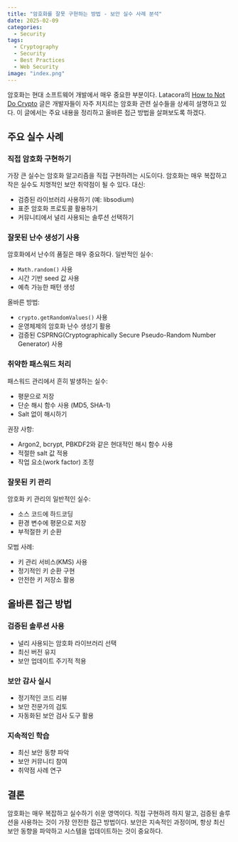 ```yaml
---
title: "암호화를 잘못 구현하는 방법 - 보안 실수 사례 분석"
date: 2025-02-09
categories:
  - Security
tags:
  - Cryptography
  - Security
  - Best Practices
  - Web Security
image: "index.png"
---
```


암호화는 현대 소프트웨어 개발에서 매우 중요한 부분이다. Latacora의 [How to Not Do Crypto](https://latacora.micro.blog/2018/04/03/cryptographic-right-answers.html) 글은 개발자들이 자주 저지르는 암호화 관련 실수들을 상세히 설명하고 있다. 이 글에서는 주요 내용을 정리하고 올바른 접근 방법을 살펴보도록 하겠다.

## 주요 실수 사례

### 직접 암호화 구현하기

가장 큰 실수는 암호화 알고리즘을 직접 구현하려는 시도이다. 암호화는 매우 복잡하고 작은 실수도 치명적인 보안 취약점이 될 수 있다. 대신:

- 검증된 라이브러리 사용하기 (예: libsodium)
- 표준 암호화 프로토콜 활용하기
- 커뮤니티에서 널리 사용되는 솔루션 선택하기

### 잘못된 난수 생성기 사용

암호화에서 난수의 품질은 매우 중요하다. 일반적인 실수:

- `Math.random()` 사용
- 시간 기반 seed 값 사용
- 예측 가능한 패턴 생성

올바른 방법:
- `crypto.getRandomValues()` 사용
- 운영체제의 암호화 난수 생성기 활용
- 검증된 CSPRNG(Cryptographically Secure Pseudo-Random Number Generator) 사용

### 취약한 패스워드 처리

패스워드 관리에서 흔히 발생하는 실수:

- 평문으로 저장
- 단순 해시 함수 사용 (MD5, SHA-1)
- Salt 없이 해시하기

권장 사항:
- Argon2, bcrypt, PBKDF2와 같은 현대적인 해시 함수 사용
- 적절한 salt 값 적용
- 작업 요소(work factor) 조정

### 잘못된 키 관리

암호화 키 관리의 일반적인 실수:

- 소스 코드에 하드코딩
- 환경 변수에 평문으로 저장
- 부적절한 키 순환

모범 사례:
- 키 관리 서비스(KMS) 사용
- 정기적인 키 순환 구현
- 안전한 키 저장소 활용

## 올바른 접근 방법

### 검증된 솔루션 사용

- 널리 사용되는 암호화 라이브러리 선택
- 최신 버전 유지
- 보안 업데이트 주기적 적용

### 보안 감사 실시

- 정기적인 코드 리뷰
- 보안 전문가의 검토
- 자동화된 보안 검사 도구 활용

### 지속적인 학습

- 최신 보안 동향 파악
- 보안 커뮤니티 참여
- 취약점 사례 연구

## 결론

암호화는 매우 복잡하고 실수하기 쉬운 영역이다. 직접 구현하려 하지 말고, 검증된 솔루션을 사용하는 것이 가장 안전한 접근 방법이다. 보안은 지속적인 과정이며, 항상 최신 보안 동향을 파악하고 시스템을 업데이트하는 것이 중요하다. 
